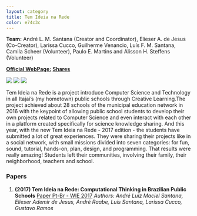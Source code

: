 ```yaml
---
layout: category
title: Tem Ideia na Rede
color: e74c3c
---
```


 **Team:** André L. M. Santana (Creator and Coordinator), Elieser A. de Jesus (Co-Creator), Larissa Cucco, Guilherme Venancio, Luís F. M. Santana, Camila Scheer (Volunteer), Paulo E. Martins and Alisson H. Steffens (Volunteer) 

[**Official WebPage:**](http://www.temideianarede.com.br)
[**Shares**](https://temideianarede.com.br/evento)

![](https://i.imgur.com/felPuWt.jpg)
![](https://i.imgur.com/IIBosMq.jpg)
![](https://i.imgur.com/wY6Sf50.jpg)

Tem Ideia na Rede is a project introduce Computer Science and Technology in all Itajai’s (my hometown) public schools through Creative Learning.The project achieved about 28 schools of the municipal education network in 2016 with the keypoint of allowing public school students to develop their own projects related to Computer Science and even interact with each other in a platform created specifically for science knowledge sharing. And this year, with the new Tem Ideia na Rede - 2017 edition - the students have submitted a lot of great experiences. They were sharing their projects like in a social network, with small missions divided into seven categories: for fun, sound, tutorial, hands-on, plan, design, and programming. That results were really amazing! Students left their communities, involving their family, their neighborhood, teachers and school.

### Papers

1. **(2017) Tem Ideia na Rede: Computational Thinking in Brazilian Public Schools**
[Paper Pt-Br - WIE 2017](http://www.br-ie.org/pub/index.php/wie/article/view/7340)
*Authors: André Luiz Maciel Santana, Elieser Ademir de Jesus, André Raabe, Luís Santana, Larissa Cucco, Gustavo Ramos*
